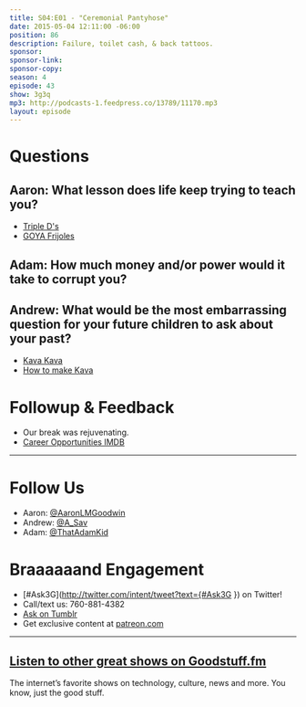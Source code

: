 ```yaml
---
title: S04:E01 - "Ceremonial Pantyhose"
date: 2015-05-04 12:11:00 -06:00
position: 86
description: Failure, toilet cash, & back tattoos.
sponsor: 
sponsor-link: 
sponsor-copy: 
season: 4
episode: 43
show: 3g3q
mp3: http://podcasts-1.feedpress.co/13789/11170.mp3
layout: episode
---
```


# Questions

## Aaron: What lesson does life keep trying to teach you?
- [Triple D's](https://youtu.be/KC1mh9s3_g4)
- [GOYA Frijoles](http://www.goya.com/english/recipes/frijoles-refritos)

## Adam: How much money and/or power would it take to corrupt you?

## Andrew: What would be the most embarrassing question for your future children to ask about your past?
- [Kava Kava](http://en.wikipedia.org/wiki/Kava)
- [How to make Kava](http://www.wikihow.com/Make-Kava)

# Followup & Feedback
- Our break was rejuvenating.
- [Career Opportunities IMDB](http://www.imdb.com/title/tt0101545/)

***

# Follow Us
* Aaron: [@AaronLMGoodwin](http://twitter.com/aaronlmgoodwin)
* Andrew: [@A_Sav](http://twitter.com/a_sav)
* Adam: [@ThatAdamKid](http://twitter.com/thatadamkid)

# Braaaaaand Engagement
* [#Ask3G](http://twitter.com/intent/tweet?text={#Ask3G }) on Twitter!
* Call/text us: 760-881-4382
* [Ask on Tumblr](http://3g3q.co/ask)
* Get exclusive content at [patreon.com](http://www.patreon.com/3g3q)

***

## [Listen to other great shows on Goodstuff.fm](http://goodstuff.fm/)
The internet’s favorite shows on technology, culture, news and more. You know, just the good stuff.

